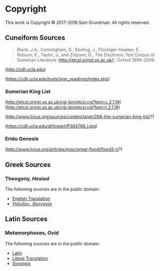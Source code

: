 Copyright
=========

This work is Copyright &copy; 2017&ndash;2018 Sam Grundman. All rights reserved.

## Cuneiform Sources

> Black, J.A., Cunningham, G., Ebeling, J., Flückiger-Hawker, E., Robson, E., Taylor, J., and Zólyomi, G.,
> The Electronic Text Corpus of Sumerian Literature (http://etcsl.orinst.ox.ac.uk/), Oxford 1998–2006.

(http://cdli.ucla.edu)

(https://cdli.ucla.edu/tools/sign_readings/index.php)

### Sumerian King List

(http://etcsl.orinst.ox.ac.uk/cgi-bin/etcsl.cgi?text=c.2.1.1#)
(http://etcsl.orinst.ox.ac.uk/cgi-bin/etcsl.cgi?text=t.2.1.1#)

(http://www.livius.org/sources/content/anet/266-the-sumerian-king-list/?)

(https://cdli.ucla.edu/dl/lineart/P384786_l.jpg)

### Eridu Genesis

(http://www.livius.org/articles/misc/great-flood/flood2-t/?)

## Greek Sources

### Theogony, _Hesiod_

The following sources are in the public domain:

* [English Translation](http://www.sacred-texts.com/cla/hesiod/theogony.htm)
* [<u>Ἡσίοδος</u>, <i>Θεογονία</i>](http://www.sacred-texts.com/cla/hesiod/gtheo.htm)

## Latin Sources

### Metamorphoses, _Ovid_

The following sources are in the public domain:

* [Latin](http://www.sacred-texts.com/cla/ovid/meta/metal01.htm)
* [Literal Translation](http://cdn.textkit.net/RDG_Ovid_Metamorphoses_1-4.pdf)
* [Synopsis](http://ovid.lib.virginia.edu/trans/Metamorph.htm)
